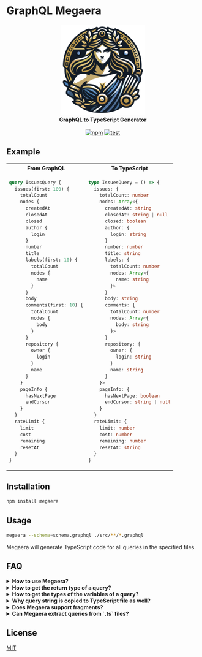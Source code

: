 # GraphQL Megaera

<p align="center">
  <img src=".github/graphql-megaera.svg" width="220" alt="GraphQL Megaera"><br>
  <strong>GraphQL to TypeScript Generator</strong><br><br>
  <a href="https://www.npmjs.com/package/megaera"><img src="https://badgen.net/npm/v/megaera" alt="npm"></a> <a href="https://github.com/webpod/graphql-megaera/actions/workflows/test.yml"><img src="https://github.com/webpod/graphql-megaera/actions/workflows/test.yml/badge.svg?branch=main" alt="test"></a>
</p>

## Example

<table align="center">
<tr>
  <th>From GraphQL</th>
  <th>To TypeScript</th>
</tr>
<tr>
  <td>

```graphql
query IssuesQuery {
  issues(first: 100) {
    totalCount
    nodes {
      createdAt
      closedAt
      closed
      author {
        login
      }
      number
      title
      labels(first: 10) {
        totalCount
        nodes {
          name
        }
      }
      body
      comments(first: 10) {
        totalCount
        nodes {
          body
        }
      }
      repository {
        owner {
          login
        }
        name
      }
    }
    pageInfo {
      hasNextPage
      endCursor
    }
  }
  rateLimit {
    limit
    cost
    remaining
    resetAt
  }
}
```

</td>
<td>

```ts
type IssuesQuery = () => {
  issues: {
    totalCount: number
    nodes: Array<{
      createdAt: string
      closedAt: string | null
      closed: boolean
      author: {
        login: string
      }
      number: number
      title: string
      labels: {
        totalCount: number
        nodes: Array<{
          name: string
        }>
      }
      body: string
      comments: {
        totalCount: number
        nodes: Array<{
          body: string
        }>
      }
      repository: {
        owner: {
          login: string
        }
        name: string
      }
    }>
    pageInfo: {
      hasNextPage: boolean
      endCursor: string | null
    }
  }
  rateLimit: {
    limit: number
    cost: number
    remaining: number
    resetAt: string
  }
}
```

  </td>
</tr>
</table>

## Installation

```bash
npm install megaera
```

## Usage

```bash
megaera --schema=schema.graphql ./src/**/*.graphql
```

Megaera will generate TypeScript code for all queries in the specified files.

## FAQ

<details>
<summary><strong>How to use Megaera?</strong></summary>

Put your queries in `.graphql` files, and run `megaera` to generate TypeScript code from them.

Megaera will copy the query string to the generated TypeScript file, so you can
import it in your TypeScript code.

```ts
import { IssuesQuery } from './query.graphql.ts'
````

The `IssuesQuery` variable is a string with the GraphQL query. You can use it
directly in your code, or pass it to a function that accepts a query.

Also, `IssuesQuery` carries the type of the query, so you can use it to infer
the return type of the query, and the types of the input variables.

```ts
type Result = ReturnType<IssuesQuery>
```

The type `IssuesQuery` can also be used independently:

```ts
import type { IssuesQuery } from './query.graphql.ts'
```

</details>

<details>
<summary><strong>How to get the return type of a query?</strong></summary>

Megaera generates TypeScript types for queries as functions. 

```ts
type UserQuery = (vars: { login?: string }) => {
  user: {
    login: string
    avatarUrl: string
    name: string
  }
}
```

To get the return type of a query, use the `ReturnType` utility type:

```ts
type Result = ReturnType<UserQuery>
```

</details>

<details>
<summary><strong>How to get the types of the variables of a query?</strong></summary>

The first parameter of the query function is the variables.

You can use TypeScript's `Parameters` utility type to get the types of the variables:

```ts
type Variables = Parameters<UserQuery>[0]
```

Or you can use the `Variables` utility type to get the types of the variables:

```ts
import { Variables } from 'megaera'

type Variables = Variables<UserQuery>
```

</details>

<details>
<summary><strong>Why query string is copied to TypeScript file as well?</strong></summary>

To make it easier to import queries in TypeScript projects. As well to connect
generated output types with query source code.

This allows for library authors to create a function that accepts a query, and
infers the return type from the query, as well as the types of the variables.

For example, wrap [Octokit](https://github.com/octokit/octokit.js) in a function
that accepts a query and returns the result:

```ts
import { Query, Variables } from 'megaera'
import { IssuesQuery } from './query.graphql.ts'

function query<T extends Query>(query: T, variables?: Variables<T>) {
  return octokit.graphql<ReturnType<T>>(query, variables)
}

// Return type, and types of variables are inferred from the query.
const {issues} = await query(IssuesQuery, {login: 'webpod'})
```

</details>

<details>
<summary><strong>Does Megaera support fragments?</strong></summary>

Yes, Megaera fully supports fragments. Fragments are generated as separate types,
and can be used independently.

```graphql
query IssuesQuery($login: String) {
  issues(login: $login) {
    totalCount
    nodes {
      ...Issue
    }
  }
}

fragment Issue on Issue {
  number
  author {
    login
  }
  createdAt
  closedAt
}
```

The generated TypeScript code will have a type `Issue` that can be used independently:

```ts
import { Issue, IssuesQuery } from './query.graphql.ts'

const firstIssue: Issue = query(IssuesQuery).issues.nodes[0]
```

</details>

<details>
<summary><strong>Can Megaera extract queries from `.ts` files?</strong></summary>

No. To simplify development of Megaera, it is only possible to extract queries
from `.graphql` files.

But it should be possible to create plugins for webpack, rollup, or other
bundlers that can extract queries from `.ts` files. If you are interested in
this, please open an issue.

</details>

## License

[MIT](LICENSE)
